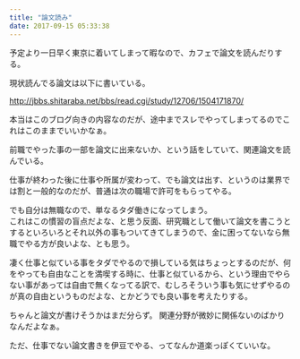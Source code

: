```yaml
---
title: "論文読み"
date: 2017-09-15 05:33:38
---
```


予定より一日早く東京に着いてしまって暇なので、カフェで論文を読んだりする。


現状読んでる論文は以下に書いている。

http://jbbs.shitaraba.net/bbs/read.cgi/study/12706/1504171870/

本当はこのブログ向きの内容なのだが、途中までスレでやってしまってるのでこれはこのままでいいかなぁ。

前職でやった事の一部を論文に出来ないか、という話をしていて、関連論文を読んでいる。

仕事が終わった後に仕事や所属が変わって、でも論文は出す、というのは業界では割と一般的なのだが、普通は次の職場で許可をもらってやる。

でも自分は無職なので、単なるタダ働きになってしまう。  
これはこの慣習の盲点だよな、と思う反面、研究職として働いて論文を書こうとするといろいろとそれ以外の事もついてきてしまうので、金に困ってないなら無職でやる方が良いよな、とも思う。

凄く仕事と似ている事をタダでやるので損している気はちょっとするのだが、何をやっても自由なことを満喫する時に、仕事と似ているから、という理由でやらない事があっては自由で無くなってる訳で、むしろそういう事も気にせずやるのが真の自由というものだよな、とかどうでも良い事を考えたりする。

ちゃんと論文が書けそうかはまだ分らず。
関連分野が微妙に関係ないのばかりなんだよなぁ。

ただ、仕事でない論文書きを伊豆でやる、ってなんか道楽っぽくていいな。

